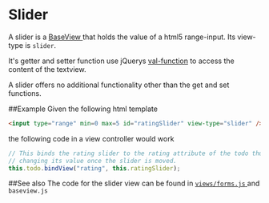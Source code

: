 Slider
======

A slider is a [ BaseView ](../baseview.md) that holds the value of a 
html5 range-input. Its view-type is `slider`.


It's getter and setter function use jQuerys [val-function](http://api.jquery.com/val/) to
access the content of the textview.

A slider offers no additional functionality other than the get and set functions.

##Example
Given the following html template

```html
<input type="range" min=0 max=5 id="ratingSlider" view-type="slider" />
````

the following code in a view controller would work

```javascript
// This binds the rating slider to the rating attribute of the todo thus
// changing its value once the slider is moved.
this.todo.bindView("rating", this.ratingSlider);
```


##See also
The code for the slider view can be found in [ `views/forms.js` ](../../views/forms.js) and `baseview.js`
